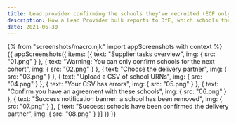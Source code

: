 ```yaml
---
title: Lead provider confirming the schools they've recruited (ECF only)
description: How a Lead Provider bulk reports to DfE, which schools they are providing training for in the next cohort
date: 2021-06-30
---
```

{% from "screenshots/macro.njk" import appScreenshots with context %}
{{ appScreenshots({
  items: [{
      text: "Supplier tasks overview",
      img: { src: "01.png" }
    }, {
      text: "Warning: You can only confirm schools for the next cohort",
      img: { src: "02.png" }
    }, {
      text: "Choose the delivery partner",
      img: { src: "03.png" }
    }, {
      text: "Upload a CSV of school URNs",
      img: { src: "04.png" }
    }, {
      text: "Your CSV has errors",
      img: { src: "05.png" }
    }, {
      text: "Confirm you have an agreement with these schools",
      img: { src: "06.png" }
    }, {
      text: "Success notification banner: a school has been removed",
      img: { src: "07.png" }
    }, {
      text: "Success: schools have been confirmed the delivery partner",
      img: { src: "08.png" }
    }]
}) }}

